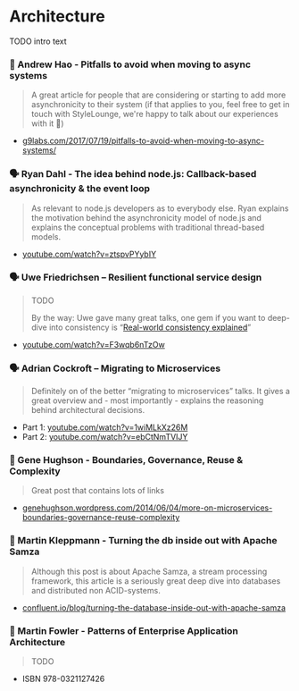 # Architecture

TODO intro text

### 📄 Andrew Hao - Pitfalls to avoid when moving to async systems

> A great article for people that are considering or starting to add more asynchronicity to their system \(if that applies to you, feel free to get in touch with StyleLounge, we're happy to talk about our experiences with it 🙂\)

* [g9labs.com/2017/07/19/pitfalls-to-avoid-when-moving-to-async-systems/](http://www.g9labs.com/2017/07/19/pitfalls-to-avoid-when-moving-to-async-systems/)

### 🗣 Ryan Dahl - The idea behind node.js: Callback-based asynchronicity & the event loop

> As relevant to node.js developers as to everybody else. Ryan explains the motivation behind the asynchronicity model of node.js and explains the conceptual problems with traditional thread-based models.

* [youtube.com/watch?v=ztspvPYybIY](https://www.youtube.com/watch?v=ztspvPYybIY)

### 🗣 Uwe Friedrichsen – Resilient functional service design

> TODO
>
> By the way: Uwe gave many great talks, one gem if you want to deep-dive into consistency is “[Real-world consistency explained](https://www.youtube.com/watch?v=WG3xKyldSK0)”

* [youtube.com/watch?v=F3wqb6nTzOw](https://www.youtube.com/watch?v=F3wqb6nTzOw)

### 🗣 Adrian Cockroft – Migrating to Microservices

> Definitely on of the better “migrating to microservices” talks. It gives a great overview and - most importantly - explains the reasoning behind architectural decisions.

* Part 1: [youtube.com/watch?v=1wiMLkXz26M](https://www.youtube.com/watch?v=1wiMLkXz26M)
* Part 2: [youtube.com/watch?v=ebCtNmTVIJY](https://www.youtube.com/watch?v=ebCtNmTVIJY)

### 📄 Gene Hughson - Boundaries, Governance, Reuse & Complexity

> Great post that contains lots of links

* [genehughson.wordpress.com/2014/06/04/more-on-microservices-boundaries-governance-reuse-complexity](https://genehughson.wordpress.com/2014/06/04/more-on-microservices-boundaries-governance-reuse-complexity/)

### 📄 Martin Kleppmann - Turning the db inside out with Apache Samza

> Although this post is about Apache Samza, a stream processing framework, this article is a seriously great deep dive into databases and distributed non ACID-systems.

* [confluent.io/blog/turning-the-database-inside-out-with-apache-samza](https://www.confluent.io/blog/turning-the-database-inside-out-with-apache-samza/)

### 📘 Martin Fowler - Patterns of Enterprise Application Architecture

> TODO

* ISBN 978-0321127426



